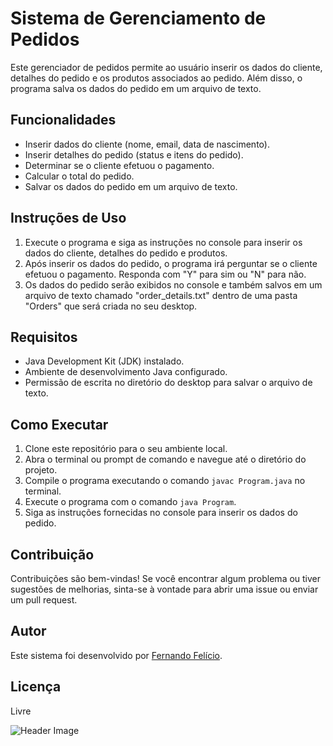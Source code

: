 # Sistema de Gerenciamento de Pedidos

Este gerenciador de pedidos permite ao usuário inserir os dados do cliente, detalhes do pedido e os produtos associados ao pedido. Além disso, o programa salva os dados do pedido em um arquivo de texto.

## Funcionalidades

- Inserir dados do cliente (nome, email, data de nascimento).
- Inserir detalhes do pedido (status e itens do pedido).
- Determinar se o cliente efetuou o pagamento.
- Calcular o total do pedido.
- Salvar os dados do pedido em um arquivo de texto.

## Instruções de Uso

1. Execute o programa e siga as instruções no console para inserir os dados do cliente, detalhes do pedido e produtos.
2. Após inserir os dados do pedido, o programa irá perguntar se o cliente efetuou o pagamento. Responda com "Y" para sim ou "N" para não.
3. Os dados do pedido serão exibidos no console e também salvos em um arquivo de texto chamado "order_details.txt" dentro de uma pasta "Orders" que será criada no seu desktop.

## Requisitos

- Java Development Kit (JDK) instalado.
- Ambiente de desenvolvimento Java configurado.
- Permissão de escrita no diretório do desktop para salvar o arquivo de texto.

## Como Executar

1. Clone este repositório para o seu ambiente local.
2. Abra o terminal ou prompt de comando e navegue até o diretório do projeto.
3. Compile o programa executando o comando `javac Program.java` no terminal.
4. Execute o programa com o comando `java Program`.
5. Siga as instruções fornecidas no console para inserir os dados do pedido.

## Contribuição

Contribuições são bem-vindas! Se você encontrar algum problema ou tiver sugestões de melhorias, sinta-se à vontade para abrir uma issue ou enviar um pull request.

## Autor

Este sistema foi desenvolvido por [Fernando Felício](https://github.com/fernando-felicio).

## Licença

Livre

<img src="https://assets-global.website-files.com/622faf89982b1a82750a4f2b/6304ad2c82d9e6429ab2ef38_eCommerce%20Order%20Management%20-%20Header.jpg" alt="Header Image">
